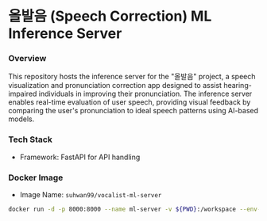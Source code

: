 ﻿# 올발음 (Speech Correction) ML Inference Server

### Overview
This repository hosts the inference server for the "올발음" project, a speech visualization and pronunciation correction app designed to assist hearing-impaired individuals in improving their pronunciation. The inference server enables real-time evaluation of user speech, providing visual feedback by comparing the user's pronunciation to ideal speech patterns using AI-based models.

### Tech Stack
- Framework: FastAPI for API handling

### Docker Image

- Image Name: `suhwan99/vocalist-ml-server`
```bash
docker run -d -p 8000:8000 --name ml-server -v ${PWD}:/workspace --env-file .env suhwan99/vocalist-ml-server:latest
```
